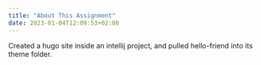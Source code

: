 ```yaml
---
title: "About This Assignment"
date: 2023-01-04T12:09:53+02:00
---
```

Created a hugo site inside an intellij project, and pulled hello-friend into its theme folder.